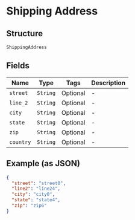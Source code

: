 
# Shipping Address

## Structure

`ShippingAddress`

## Fields

| Name | Type | Tags | Description |
|  --- | --- | --- | --- |
| `street` | `String` | Optional | - |
| `line_2` | `String` | Optional | - |
| `city` | `String` | Optional | - |
| `state` | `String` | Optional | - |
| `zip` | `String` | Optional | - |
| `country` | `String` | Optional | - |

## Example (as JSON)

```json
{
  "street": "street0",
  "line2": "line24",
  "city": "city0",
  "state": "state4",
  "zip": "zip6"
}
```


